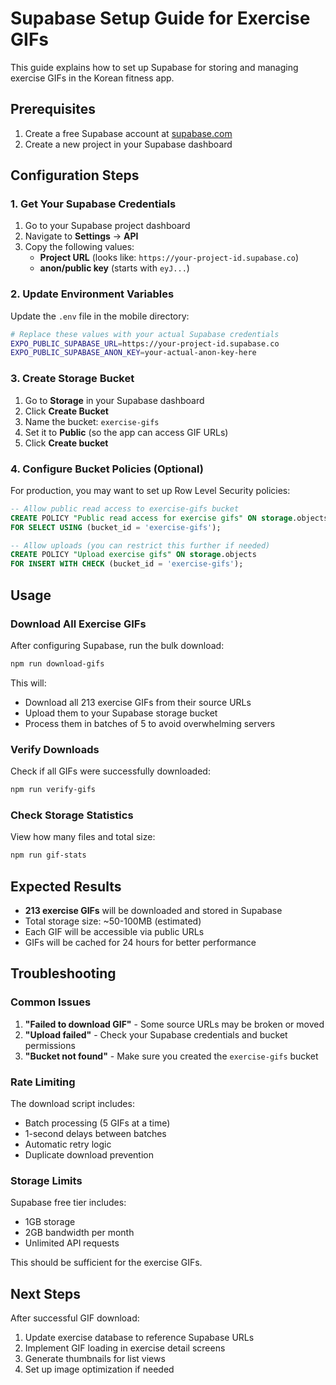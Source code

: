 # Supabase Setup Guide for Exercise GIFs

This guide explains how to set up Supabase for storing and managing exercise GIFs in the Korean fitness app.

## Prerequisites

1. Create a free Supabase account at [supabase.com](https://supabase.com)
2. Create a new project in your Supabase dashboard

## Configuration Steps

### 1. Get Your Supabase Credentials

1. Go to your Supabase project dashboard
2. Navigate to **Settings** → **API**
3. Copy the following values:
   - **Project URL** (looks like: `https://your-project-id.supabase.co`)
   - **anon/public key** (starts with `eyJ...`)

### 2. Update Environment Variables

Update the `.env` file in the mobile directory:

```bash
# Replace these values with your actual Supabase credentials
EXPO_PUBLIC_SUPABASE_URL=https://your-project-id.supabase.co
EXPO_PUBLIC_SUPABASE_ANON_KEY=your-actual-anon-key-here
```

### 3. Create Storage Bucket

1. Go to **Storage** in your Supabase dashboard
2. Click **Create Bucket**
3. Name the bucket: `exercise-gifs`
4. Set it to **Public** (so the app can access GIF URLs)
5. Click **Create bucket**

### 4. Configure Bucket Policies (Optional)

For production, you may want to set up Row Level Security policies:

```sql
-- Allow public read access to exercise-gifs bucket
CREATE POLICY "Public read access for exercise gifs" ON storage.objects
FOR SELECT USING (bucket_id = 'exercise-gifs');

-- Allow uploads (you can restrict this further if needed)
CREATE POLICY "Upload exercise gifs" ON storage.objects
FOR INSERT WITH CHECK (bucket_id = 'exercise-gifs');
```

## Usage

### Download All Exercise GIFs

After configuring Supabase, run the bulk download:

```bash
npm run download-gifs
```

This will:
- Download all 213 exercise GIFs from their source URLs
- Upload them to your Supabase storage bucket
- Process them in batches of 5 to avoid overwhelming servers

### Verify Downloads

Check if all GIFs were successfully downloaded:

```bash
npm run verify-gifs
```

### Check Storage Statistics

View how many files and total size:

```bash
npm run gif-stats
```

## Expected Results

- **213 exercise GIFs** will be downloaded and stored in Supabase
- Total storage size: ~50-100MB (estimated)
- Each GIF will be accessible via public URLs
- GIFs will be cached for 24 hours for better performance

## Troubleshooting

### Common Issues

1. **"Failed to download GIF"** - Some source URLs may be broken or moved
2. **"Upload failed"** - Check your Supabase credentials and bucket permissions
3. **"Bucket not found"** - Make sure you created the `exercise-gifs` bucket

### Rate Limiting

The download script includes:
- Batch processing (5 GIFs at a time)
- 1-second delays between batches
- Automatic retry logic
- Duplicate download prevention

### Storage Limits

Supabase free tier includes:
- 1GB storage
- 2GB bandwidth per month
- Unlimited API requests

This should be sufficient for the exercise GIFs.

## Next Steps

After successful GIF download:
1. Update exercise database to reference Supabase URLs
2. Implement GIF loading in exercise detail screens
3. Generate thumbnails for list views
4. Set up image optimization if needed